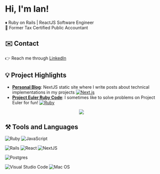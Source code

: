 # Hi, I'm Ian!

♦️ Ruby on Rails | ReactJS Software Engineer<br>
💼 Former Tax Certified Public Accountant

## ✉️ Contact

👉 Reach me through [LinkedIn](https://www.linkedin.com/in/ianmandap/)<br>

## 💡 Project Highlights

- [**Personal Blog**](https://ianmandap.dev/): NextJS static site where I write posts about technical implementations in my projects [![Next.js](https://img.shields.io/badge/Next.js-black?logo=next.js&logoColor=white)](#)
- [**Project Euler Ruby Code**](https://github.com/ianmandap/project-euler): I sometimes like to solve problems on Project Euler for fun!  [![Ruby](https://img.shields.io/badge/Ruby-%23CC342D.svg?&style=plastic&logo=ruby&logoColor=white)](#)
<p align="center">
  <img src="https://projecteuler.net/profile/ianmandap.png?v=latest"></img>
</p>

## ⚒️ Tools and Languages
![Ruby](https://img.shields.io/badge/ruby-%23CC342D.svg?style=for-the-badge&logo=ruby&logoColor=white)
![JavaScript](https://img.shields.io/badge/javascript-%23323330.svg?style=for-the-badge&logo=javascript&logoColor=%23F7DF1E)

![Rails](https://img.shields.io/badge/rails-%23CC0000.svg?style=for-the-badge&logo=ruby-on-rails&logoColor=white)
![React](https://img.shields.io/badge/React-%2320232a.svg?style=for-the-badge&logo=react&logoColor=%2361DAFB)
![NextJS](https://img.shields.io/badge/next.js-000000?style=for-the-badge&logo=nextdotjs&logoColor=white)

![Postgres](https://img.shields.io/badge/postgres-%23316192.svg?style=for-the-badge&logo=postgresql&logoColor=white)

![Visual Studio Code](https://img.shields.io/badge/Visual%20Studio%20Code-0078d7.svg?style=for-the-badge&logo=visual-studio-code&logoColor=white)
![Mac OS](https://img.shields.io/badge/mac%20os-000000?style=for-the-badge&logo=macos&logoColor=F0F0F0)

<!-- badges -->
<!-- [![Rails](https://img.shields.io/badge/Rails-%23CC0000.svg?logo=ruby-on-rails&logoColor=white)](#) -->